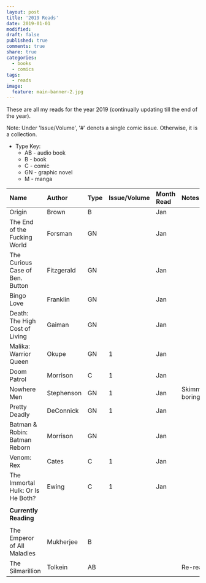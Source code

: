 ```yaml
---
layout: post
title: '2019 Reads'
date: 2019-01-01
modified:
draft: false
published: true
comments: true
share: true
categories:
  - books
  - comics
tags:
  - reads
image:
  feature: main-banner-2.jpg
---
```


These are all my reads for the year 2019 (continually updating till the end of the year).

Note: Under 'Issue/Volume', '#' denots a single comic issue. Otherwise, it is a collection.

* Type Key:
    * AB - audio book
    * B - book
    * C - comic
    * GN - graphic novel
    * M - manga

| Name                               | Author     | Type  | Issue/Volume | Month Read   | Notes               |
|:-----------------------------------|:-----------|:------|:-------------|:-------------|:--------------------|
| Origin                             | Brown      | B     |              | Jan          |                     |
| The End of the Fucking World       | Forsman    | GN    |              | Jan          |                     |
| The Curious Case of Ben. Button    | Fitzgerald | GN    |              | Jan          |                     |
| Bingo Love                         | Franklin   | GN    |              | Jan          |                     |
| Death: The High Cost of Living     | Gaiman     | GN    |              | Jan          |                     |
| Malika: Warrior Queen              | Okupe      | GN    | 1            | Jan          |                     |
| Doom Patrol                        | Morrison   | C     | 1            | Jan          |                     |
| Nowhere Men                        | Stephenson | GN    | 1            | Jan          | Skimmed, boring     |
| Pretty Deadly                      | DeConnick  | GN    | 1            | Jan          |                     |
| Batman & Robin: Batman Reborn      | Morrison   | GN    |              | Jan          |                     |
| Venom: Rex                         | Cates      | C     | 1            | Jan          |                     |
| The Immortal Hulk: Or Is He Both?  | Ewing      | C     | 1            | Jan          |                     |
|                                    |            |       |              |              |                     |
| <b>Currently Reading</b>           |            |       |              |              |                     |
|                                    |            |       |              |              |                     |
| The Emperor of All Maladies        | Mukherjee  | B     |              |              |                     |
| The Silmarillion                   | Tolkein    | AB    |              |              | Re-read             |

